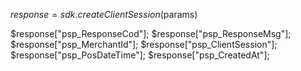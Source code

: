 $response = sdk.createClientSession($params)

$response["psp_ResponseCod"];
$response["psp_ResponseMsg"];
$response["psp_MerchantId"];
$response["psp_ClientSession"];
$response["psp_PosDateTime"];
$response["psp_CreatedAt"];
